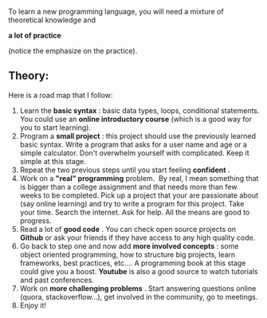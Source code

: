 To learn a new programming language, you will need a mixture of theoretical knowledge and

**a lot of practice**

\(notice the emphasize on the practice\).

  


  


  


## Theory:

  


Here is a road map that I follow:

  


1. Learn the
   **basic syntax**
   : basic data types, loops, conditional statements. You could use an
   **online introductory course**
   \(which is a good way for you to start learning\).
2. Program a
   **small project**
   : this project should use the previously learned basic syntax. Write a program that asks for a user name and age or a simple calculator. Don't overwhelm yourself with complicated. Keep it simple at this stage.
3. Repeat the two previous steps until you start feeling
   **confident**
   .
4. Work on a
   **"real" programming**
   problem.  By real, I mean something that is bigger than a college assignment and that needs more than few weeks to be completed. Pick up a project that your are passionate about \(say online learning\) and try to write a program for this project. Take your time. Search the internet. Ask for help. All the means are good to progress.
5. Read a lot of
   **good code**
   . You can check open source projects on
   **Github**
   or ask your friends if they have access to any high quality code.
6. Go back to step one and now add
   **more involved concepts**
   : some object oriented programming, how to structure big projects, learn frameworks, best practices, etc.... A programming book at this stage could give you a boost.
   **Youtube**
   is also a good source to watch tutorials and past conferences.
7. Work on
   **more challenging problems**
   . Start answering questions online \(quora, stackoverflow...\), get involved in the community, go to meetings.
8. Enjoy it!



